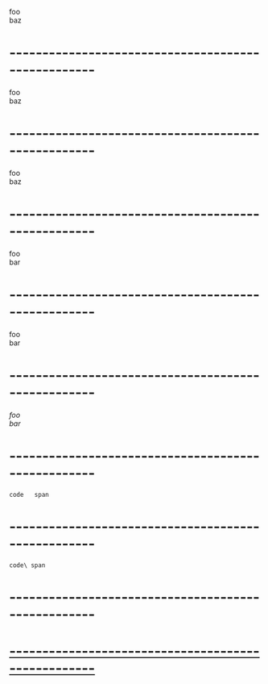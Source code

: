 foo  
baz


# --------------------------------------------------- #



foo\
baz

# --------------------------------------------------- #


foo       
baz



# --------------------------------------------------- #


foo  
     bar


# --------------------------------------------------- #


foo\
     bar


# --------------------------------------------------- #


*foo\
bar*



# --------------------------------------------------- #



`code  
span`



# --------------------------------------------------- #


`code\
span`



# --------------------------------------------------- #


<a href="foo  
bar">


# --------------------------------------------------- #


<a href="foo\
bar">